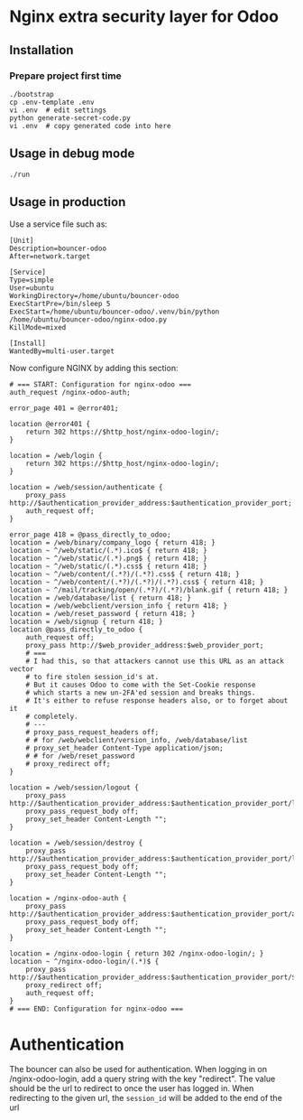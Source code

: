 # Nginx extra security layer for Odoo

## Installation

### Prepare project first time

    ./bootstrap
    cp .env-template .env
    vi .env  # edit settings
    python generate-secret-code.py
    vi .env  # copy generated code into here

## Usage in debug mode

    ./run

## Usage in production

Use a service file such as:

    [Unit]
    Description=bouncer-odoo
    After=network.target

    [Service]
    Type=simple
    User=ubuntu
    WorkingDirectory=/home/ubuntu/bouncer-odoo
    ExecStartPre=/bin/sleep 5
    ExecStart=/home/ubuntu/bouncer-odoo/.venv/bin/python /home/ubuntu/bouncer-odoo/nginx-odoo.py
    KillMode=mixed

    [Install]
    WantedBy=multi-user.target

Now configure NGINX by adding this section:

    # === START: Configuration for nginx-odoo ===
    auth_request /nginx-odoo-auth;

    error_page 401 = @error401;

    location @error401 {
        return 302 https://$http_host/nginx-odoo-login/;
    }

    location = /web/login {
        return 302 https://$http_host/nginx-odoo-login/;
    }

    location = /web/session/authenticate {
        proxy_pass http://$authentication_provider_address:$authentication_provider_port;
        auth_request off;
    }

    error_page 418 = @pass_directly_to_odoo;
    location = /web/binary/company_logo { return 418; }
    location ~ ^/web/static/(.*).ico$ { return 418; }
    location ~ ^/web/static/(.*).png$ { return 418; }
    location ~ ^/web/static/(.*).css$ { return 418; }
    location ~ ^/web/content/(.*?)/(.*?).css$ { return 418; }
    location ~ ^/web/content/(.*?)/(.*?)/(.*?).css$ { return 418; }
    location ~ ^/mail/tracking/open/(.*?)/(.*?)/blank.gif { return 418; }
    location = /web/database/list { return 418; }
    location = /web/webclient/version_info { return 418; }
    location = /web/reset_password { return 418; }
    location = /web/signup { return 418; }
    location @pass_directly_to_odoo {
        auth_request off;
        proxy_pass http://$web_provider_address:$web_provider_port;
        # ===
        # I had this, so that attackers cannot use this URL as an attack vector
        # to fire stolen session_id's at.
        # But it causes Odoo to come with the Set-Cookie response
        # which starts a new un-2FA'ed session and breaks things.
        # It's either to refuse response headers also, or to forget about it
        # completely.
        # ---
        # proxy_pass_request_headers off;
        # # for /web/webclient/version_info, /web/database/list
        # proxy_set_header Content-Type application/json;
        # # for /web/reset_password
        # proxy_redirect off;
    }

    location = /web/session/logout {
        proxy_pass http://$authentication_provider_address:$authentication_provider_port/logout;
        proxy_pass_request_body off;
        proxy_set_header Content-Length "";
    }

    location = /web/session/destroy {
        proxy_pass http://$authentication_provider_address:$authentication_provider_port/logout;
        proxy_pass_request_body off;
        proxy_set_header Content-Length "";
    }

    location = /nginx-odoo-auth {
        proxy_pass http://$authentication_provider_address:$authentication_provider_port/auth;
        proxy_pass_request_body off;
        proxy_set_header Content-Length "";
    }

    location = /nginx-odoo-login { return 302 /nginx-odoo-login/; }
    location ~ ^/nginx-odoo-login/(.*)$ {
        proxy_pass http://$authentication_provider_address:$authentication_provider_port/$1$is_args$args;
        proxy_redirect off;
        auth_request off;
    }
    # === END: Configuration for nginx-odoo ===

# Authentication

The bouncer can also be used for authentication.
When logging in on /nginx-odoo-login, add a query string with the key "redirect". The value should be the url to redirect to once the user has logged in.
When redirecting to the given url, the `session_id` will be added to the end of the url
